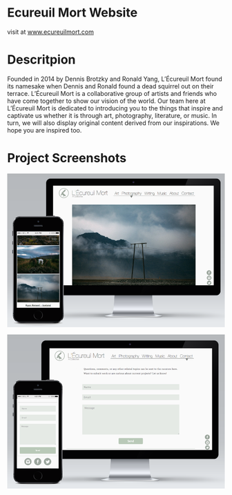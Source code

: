 Ecureuil Mort Website 
======================
visit at www.ecureuilmort.com


Descritpion
=====================
Founded in 2014 by Dennis Brotzky and Ronald Yang, L’Écureuil Mort found its namesake when Dennis and Ronald found a dead squirrel out on their terrace. L’Écureuil Mort is a collaborative group of artists and friends who have come together to show our vision of the world. Our team here at L’Écureuil Mort is dedicated to introducing you to the things that inspire and captivate us whether it is through art, photography, literature, or music. In turn, we will also display original content derived from our inspirations. We hope you are inspired too.

Project Screenshots
======================
![Alt text](/example-images/em-1.png?raw=true "Optional Title")  

![Alt text](/example-images/em-2.png?raw=true "Optional Title")  
